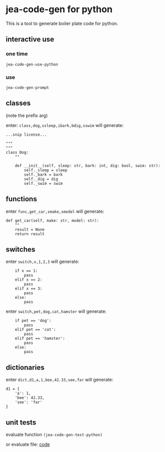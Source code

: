 # jea-code-gen for python

This is a tool to generate boiler plate code for python.

## interactive use
### one time
`jea-code-gen-use-python`

### use
`jea-code-gen-prompt`

## classes

(note the prefix arg)

enter: `class,dog,ssleep,ibark,bdig,sswim` will generate:

```
...snip license...

"""
"""
class Dog:
    ""

    def __init__(self, sleep: str, bark: int, dig: bool, swim: str):
        self._sleep = sleep
        self._bark = bark
        self._dig = dig
        self._swim = swim
```

## functions
enter `func,get_car,smake,smodel` will generate:

```
def get_car(self, make: str, model: str):
    ""
    result = None
    return result
```

## switches
enter `switch,x,1,2,3` will generate:

```
    if x == 1:
        pass
    elif x == 2:
        pass
    elif x == 3:
        pass
    else:
        pass
```

enter `switch,pet,dog,cat,hamster` will generate:

```
    if pet == 'dog':
        pass
    elif pet == 'cat':
        pass
    elif pet == 'hamster':
        pass
    else:
        pass
```

## dictionaries
enter `dict,d1,a,1,bee,42.33,see,far` will generate:

```
d1 = {
    'a': 1,
    'bee': 42.33,
    'see': 'far'
}
```

## unit tests
evaluate function `(jea-code-gen-test-python)` 

or evaluate file: [code](./jea-code-gen-python-test.el)

